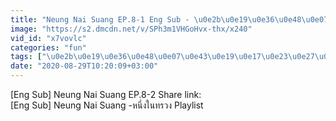 ```yaml
---
title: "Neung Nai Suang EP.8-1 Eng Sub - \u0e2b\u0e19\u0e36\u0e48\u0e07\u0e43\u0e19\u0e17\u0e23\u0e27\u0e07"
image: "https://s2.dmcdn.net/v/SPh3m1VHGoHvx-thx/x240"
vid_id: "x7vovlc"
categories: "fun"
tags: ["\u0e2b\u0e19\u0e36\u0e48\u0e07\u0e43\u0e19\u0e17\u0e23\u0e27\u0e07","\u0e2b\u0e19\u0e36\u0e48\u0e07\u0e43\u0e19\u0e17\u0e23\u0e27\u0e07\u0e22\u0e49\u0e2d\u0e19\u0e2b\u0e25\u0e31\u0e07","\u0e2b\u0e19\u0e36\u0e48\u0e07\u0e43\u0e19\u0e17\u0e23\u0e27\u0e07\u0e15\u0e2d\u0e198"]
date: "2020-08-29T10:20:09+03:00"
---
```

[Eng Sub] Neung Nai Suang EP.8-2  Share link:   <br>[Eng Sub] Neung Nai Suang -หนึ่งในทรวง  Playlist 
